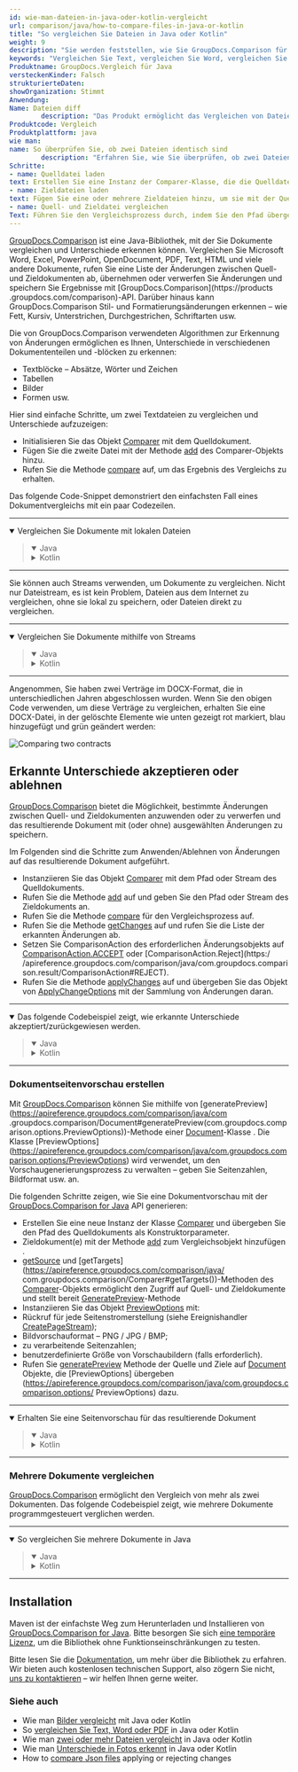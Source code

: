 ```yaml
---
id: wie-man-dateien-in-java-oder-kotlin-vergleicht
url: comparison/java/how-to-compare-files-in-java-or-kotlin
title: "So vergleichen Sie Dateien in Java oder Kotlin"
weight: 9
description: "Sie werden feststellen, wie Sie GroupDocs.Comparison für Java verwenden können, um Unterschiede von wenigen Dateien oder Dokumenten zu sehen. Der Mechanismus zur Erkennung von Änderungen kann gemäß den Anforderungen konfiguriert werden"
keywords: "Vergleichen Sie Text, vergleichen Sie Word, vergleichen Sie Pdf, wie man Dokumente in Java vergleicht, Kotlin"
Produktname: GroupDocs.Vergleich für Java
versteckenKinder: Falsch
strukturierteDaten:
showOrganization: Stimmt
Anwendung:
Name: Dateien diff
        description: "Das Produkt ermöglicht das Vergleichen von Dateien"
Produktcode: Vergleich
Produktplattform: java
wie man:
name: So überprüfen Sie, ob zwei Dateien identisch sind
        description: "Erfahren Sie, wie Sie überprüfen, ob zwei Dateien in einem Java- oder Kotlin-Projekt identisch sind"
Schritte:
- name: Quelldatei laden
text: Erstellen Sie eine Instanz der Comparer-Klasse, die die Quelldatei als Konstruktorparameter übergibt
- name: Zieldateien laden
text: Fügen Sie eine oder mehrere Zieldateien hinzu, um sie mit der Quelldatei zu vergleichen
- name: Quell- und Zieldatei vergleichen
Text: Führen Sie den Vergleichsprozess durch, indem Sie den Pfad übergeben, in dem die Ergebnisdatei gespeichert werden soll
---
```


[GroupDocs.Comparison](https://products.groupdocs.com/comparison) ist eine Java-Bibliothek, mit der Sie Dokumente vergleichen und Unterschiede erkennen können. Vergleichen Sie Microsoft Word, Excel, PowerPoint, OpenDocument, PDF, Text, HTML und viele andere Dokumente, rufen Sie eine Liste der Änderungen zwischen Quell- und Zieldokumenten ab, übernehmen oder verwerfen Sie Änderungen und speichern Sie Ergebnisse mit [GroupDocs.Comparison](https://products .groupdocs.com/comparison)-API. Darüber hinaus kann GroupDocs.Comparison Stil- und Formatierungsänderungen erkennen – wie Fett, Kursiv, Unterstrichen, Durchgestrichen, Schriftarten usw.

Die von GroupDocs.Comparison verwendeten Algorithmen zur Erkennung von Änderungen ermöglichen es Ihnen, Unterschiede in verschiedenen Dokumententeilen und -blöcken zu erkennen:

* Textblöcke – Absätze, Wörter und Zeichen
* Tabellen
* Bilder
* Formen usw.

Hier sind einfache Schritte, um zwei Textdateien zu vergleichen und Unterschiede aufzuzeigen:

* Initialisieren Sie das Objekt [Comparer](https://apireference.groupdocs.com/comparison/java/com.groupdocs.comparison/Comparer) mit dem Quelldokument.
* Fügen Sie die zweite Datei mit der Methode [add](https://apireference.groupdocs.com/comparison/java/com.groupdocs.comparison/Comparer#add(java.io.InputStream...)) des Comparer-Objekts hinzu.
* Rufen Sie die Methode [compare](https://apireference.groupdocs.com/comparison/java/com.groupdocs.comparison/Comparer#compare(java.io.OutputStream)) auf, um das Ergebnis des Vergleichs zu erhalten.

Das folgende Code-Snippet demonstriert den einfachsten Fall eines Dokumentvergleichs mit ein paar Codezeilen.

---

<details open><summary>Vergleichen Sie Dokumente mit lokalen Dateien</summary><blockquote>
<details open><summary>Java</summary>

<script src="https://gist.github.com/groupdocs-comparison-gists/e449c06565647b3cdaed7511da401478.js"></script>

</details>

<details><summary>Kotlin</summary>

<script src="https://gist.github.com/groupdocs-comparison-gists/fdc16a21af9b8d6900d1a369b3c1cafd.js"></script>

</details>
</blockquote></details>

---

Sie können auch Streams verwenden, um Dokumente zu vergleichen. Nicht nur Dateistream, es ist kein Problem, Dateien aus dem Internet zu vergleichen, ohne sie lokal zu speichern, oder Dateien direkt zu vergleichen.

---

<details open><summary>Vergleichen Sie Dokumente mithilfe von Streams</summary><blockquote>
<details open><summary>Java</summary>

<script src="https://gist.github.com/groupdocs-comparison-gists/6afc74d39ca3045cc8c693c41907d76e.js"></script>

</details>

<details><summary>Kotlin</summary>

<script src="https://gist.github.com/groupdocs-comparison-gists/37db39ac21988d21259ef7e8039a3298.js"></script>

</details>
</blockquote></details>

---

Angenommen, Sie haben zwei Verträge im DOCX-Format, die in unterschiedlichen Jahren abgeschlossen wurden. Wenn Sie den obigen Code verwenden, um diese Verträge zu vergleichen, erhalten Sie eine DOCX-Datei, in der gelöschte Elemente wie unten gezeigt rot markiert, blau hinzugefügt und grün geändert werden:

![Comparing two contracts](/comparison/java/images/how-to-get-diff-of-contracts.png)


## Erkannte Unterschiede akzeptieren oder ablehnen

[GroupDocs.Comparison](https://products.groupdocs.com/comparison) bietet die Möglichkeit, bestimmte Änderungen zwischen Quell- und Zieldokumenten anzuwenden oder zu verwerfen und das resultierende Dokument mit (oder ohne) ausgewählten Änderungen zu speichern.

Im Folgenden sind die Schritte zum Anwenden/Ablehnen von Änderungen auf das resultierende Dokument aufgeführt.

* Instanziieren Sie das Objekt [Comparer](https://apireference.groupdocs.com/comparison/java/com.groupdocs.comparison/Comparer) mit dem Pfad oder Stream des Quelldokuments.
* Rufen Sie die Methode [add](https://apireference.groupdocs.com/comparison/java/com.groupdocs.comparison/Comparer#add(java.io.InputStream...)) auf und geben Sie den Pfad oder Stream des Zieldokuments an.
* Rufen Sie die Methode [compare](https://apireference.groupdocs.com/comparison/java/com.groupdocs.comparison/Comparer#compare()) für den Vergleichsprozess auf.
* Rufen Sie die Methode [getChanges](https://apireference.groupdocs.com/comparison/java/com.groupdocs.comparison/Comparer#getChanges()) auf und rufen Sie die Liste der erkannten Änderungen ab.
* Setzen Sie ComparisonAction des erforderlichen Änderungsobjekts auf [ComparisonAction.ACCEPT](https://apireference.groupdocs.com/comparison/java/com.groupdocs.comparison.result/ComparisonAction#ACCEPT) oder [ComparisonAction.Reject](https:/ /apireference.groupdocs.com/comparison/java/com.groupdocs.comparison.result/ComparisonAction#REJECT).
* Rufen Sie die Methode [applyChanges](https://apireference.groupdocs.com/comparison/java/com.groupdocs.comparison/Comparer#applyChanges(java.lang.String,%20com.groupdocs.comparison.options.ApplyChangeOptions)) auf und übergeben Sie das Objekt von [ApplyChangeOptions](https://apireference.groupdocs.com/comparison/java/com.groupdocs.comparison.options/ApplyChangeOptions) mit der Sammlung von Änderungen daran.

---

<details open><summary>Das folgende Codebeispiel zeigt, wie erkannte Unterschiede akzeptiert/zurückgewiesen werden.</summary><blockquote>
<details open><summary>Java</summary>

<script src="https://gist.github.com/groupdocs-comparison-gists/34d8fa500b337c43f968bf18fd8527a5.js"></script>

</details>

<details><summary>Kotlin</summary>

<script src="https://gist.github.com/groupdocs-comparison-gists/f3b12253aafaf6c4a4a862b2ea206331.js"></script>

</details>
</blockquote></details>

---

### Dokumentseitenvorschau erstellen

Mit [GroupDocs.Comparison](https://products.groupdocs.com/comparison) können Sie mithilfe von [generatePreview](https://apireference.groupdocs.com/comparison/java/com .groupdocs.comparison/Document#generatePreview(com.groupdocs.comparison.options.PreviewOptions))-Methode einer [Document](https://apireference.groupdocs.com/comparison/java/com.groupdocs.comparison/Document)-Klasse .
Die Klasse [PreviewOptions] (https://apireference.groupdocs.com/comparison/java/com.groupdocs.comparison.options/PreviewOptions) wird verwendet, um den Vorschaugenerierungsprozess zu verwalten – geben Sie Seitenzahlen, Bildformat usw. an.

Die folgenden Schritte zeigen, wie Sie eine Dokumentvorschau mit der [GroupDocs.Comparison for Java](https://products.groupdocs.com/comparison/java) API generieren:

* Erstellen Sie eine neue Instanz der Klasse [Comparer](https://apireference.groupdocs.com/comparison/java/com.groupdocs.comparison/Comparer) und übergeben Sie den Pfad des Quelldokuments als Konstruktorparameter.
* Zieldokument(e) mit der Methode [add](https://apireference.groupdocs.com/comparison/java/com.groupdocs.comparison/Comparer#add(java.io.InputStream...)) zum Vergleichsobjekt hinzufügen .
* [getSource](https://apireference.groupdocs.com/comparison/java/com.groupdocs.comparison/Comparer#getSource()) und [getTargets](https://apireference.groupdocs.com/comparison/java/ com.groupdocs.comparison/Comparer#getTargets())-Methoden des [Comparer](https://apireference.groupdocs.com/comparison/java/com.groupdocs.comparison/Comparer)-Objekts ermöglicht den Zugriff auf Quell- und Zieldokumente und stellt bereit [GeneratePreview](https://apireference.groupdocs.com/comparison/java/com.groupdocs.comparison/Document#generatePreview(com.groupdocs.comparison.options.PreviewOptions))-Methode
* Instanziieren Sie das Objekt [PreviewOptions](https://apireference.groupdocs.com/comparison/java/com.groupdocs.comparison.options/PreviewOptions) mit:
* Rückruf für jede Seitenstromerstellung (siehe Ereignishandler [CreatePageStream](https://apireference.groupdocs.com/comparison/java/com.groupdocs.comparison.common.delegates/Delegates.CreatePageStream));
* Bildvorschauformat – PNG / JPG / BMP;
* zu verarbeitende Seitenzahlen;
* benutzerdefinierte Größe von Vorschaubildern (falls erforderlich).
* Rufen Sie [generatePreview](https://apireference.groupdocs.com/comparison/java/com.groupdocs.comparison/Document#generatePreview(com.groupdocs.comparison.options.PreviewOptions)) Methode der Quelle und Ziele auf [Document]( https://apireference.groupdocs.com/comparison/java/com.groupdocs.comparison/Document) Objekte, die [PreviewOptions] übergeben (https://apireference.groupdocs.com/comparison/java/com.groupdocs.comparison.options/ PreviewOptions) dazu.

---

<details open><summary>Erhalten Sie eine Seitenvorschau für das resultierende Dokument</summary><blockquote>
<details open><summary>Java</summary>

<script src="https://gist.github.com/groupdocs-comparison-gists/565efa20595c05ecb81d9ca44045afdf.js"></script>

</details>

<details><summary>Kotlin</summary>

<script src="https://gist.github.com/groupdocs-comparison-gists/fc4c8a219bdd0419222bd76275219fd2.js"></script>

</details>
</blockquote></details>

---

### Mehrere Dokumente vergleichen

[GroupDocs.Comparison](https://products.groupdocs.com/comparison) ermöglicht den Vergleich von mehr als zwei Dokumenten. Das folgende Codebeispiel zeigt, wie mehrere Dokumente programmgesteuert verglichen werden.

---

<details open><summary>So vergleichen Sie mehrere Dokumente in Java</summary><blockquote>
<details open><summary>Java</summary>

<script src="https://gist.github.com/groupdocs-comparison-gists/7b6ad368a55e6df16c2f0b9d86edebe5.js"></script>

</details>

<details><summary>Kotlin</summary>

<script src="https://gist.github.com/groupdocs-comparison-gists/ad47af4d760d17752962f86be72fb8ec.js"></script>

</details>
</blockquote></details>

---

## Installation

Maven ist der einfachste Weg zum Herunterladen und Installieren von [GroupDocs.Comparison for Java](https://products.groupdocs.com/comparison/java). Bitte besorgen Sie sich [eine temporäre Lizenz](https://purchase.groupdocs.com/temporary-license), um die Bibliothek ohne Funktionseinschränkungen zu testen.

Bitte lesen Sie die [Dokumentation](/comparison/java/installation/), um mehr über die Bibliothek zu erfahren. Wir bieten auch kostenlosen technischen Support, also zögern Sie nicht, [uns zu kontaktieren](https://forum.groupdocs.com/) – wir helfen Ihnen gerne weiter.

### Siehe auch

* Wie man [Bilder vergleicht](/comparison/java/how-to-compare-images-using-java-or-kotlin) mit Java oder Kotlin
* So [vergleichen Sie Text, Word oder PDF](/comparison/java/how-to-compare-text-word-pdf-in-java-or-kotlin) in Java oder Kotlin
* Wie man [zwei oder mehr Dateien vergleicht](/comparison/java/how-to-compare-two-or-more-files-in-java-or-kotlin) in Java oder Kotlin
* Wie man [Unterschiede in Fotos erkennt](/comparison/java/how-to-spot-photos-differences-in-java-or-kotlin) in Java oder Kotlin
* How to [compare Json files](/comparison/java/how-to-compare-json-applying-rejecting-changes) applying or rejecting changes
